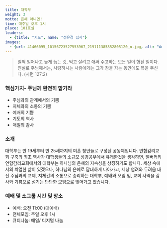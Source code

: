 ```yaml
---
title: 대학부
weight: 3
motto: 은혜 아니면!
time: 매주일 오후 1시
place: 101호실
leaders: 
  - {title: "지도", name: "성유경 집사"}
images:
  - {url: 41466095_10156723527553967_219111385852805120_n.jpg, alt: "We welcome all unmarried people under 25"}
---
```

> 일찍 일어나고 늦게 눕는 것, 먹고 살려고 애써 수고하는 모든 일이 헛된 일이다. 진실로 주님께서는, 사랑하시는 사람에게는 그가 잠을 자는 동안에도 복을 주신다. (시편 127:2)

### 핵심가치- 주님께 완전히 맡기라

- 주님과의 관계에서의 기쁨
- 지체와의 소통의 기쁨
- 예배의 기쁨
- 기도의 역사
- 매일의 감사

### 소개
대학부는 만 19세부터 만 25세까지의 미혼 청년들로 구성된 공동체입니다. 연합감리교회 구축의 최초 역사가 대학생들의 소규모 성경공부에서 유래한것을 생각하면, 앨버커키 연합감리교회에서의 대학부는 하나님의 은혜의 지속성을 상징하기도 합니다. 세상 속에서의 치열한 삶이 있겠으나, 하나님의 은혜로 담대하게 나아가고, 세상 염려와 두려움 대신 주님과의 교제, 지체간의 소통으로 승리하는 대학부, 예배와 모임 및, 교회 사역을 감사와 기쁨으로 섬기는 단단한 모임으로 빚어가고 있습니다.

### 예배 및 소그룹 시간 및 장소
- 예배: 오전 11:00 (대예배)
- 전체모임: 주일 오후 1시
- 큐티나눔: 매일/ 디지털 나눔